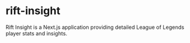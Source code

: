 # rift-insight
Rift Insight is a Next.js application providing detailed League of Legends player stats and insights.
